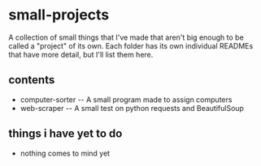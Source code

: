 # small-projects

A collection of small things that I've made that aren't big enough to be called a "project" of its own.
Each folder has its own individual READMEs that have more detail, but I'll list them here.

## contents
- computer-sorter -- A small program made to assign computers
- web-scraper -- A small test on python requests and BeautifulSoup

## things i have yet to do
- nothing comes to mind yet

